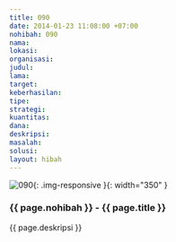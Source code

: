 ```yaml
---
title: 090
date: 2014-01-23 11:08:00 +07:00
nohibah: 090
nama: 
lokasi: 
organisasi: 
judul: 
lama: 
target: 
keberhasilan: 
tipe: 
strategi: 
kuantitas: 
dana: 
deskripsi: 
masalah: 
solusi: 
layout: hibah
---
```


![090](/static/img/hibahcms/090.png){: .img-responsive }{: width="350" }

### {{ page.nohibah }} - {{ page.title }}

{{ page.deskripsi }}
